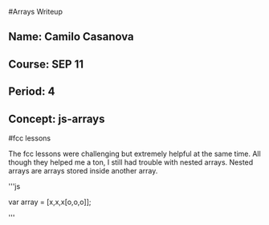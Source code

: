 #Arrays Writeup

## Name: Camilo Casanova
## Course: SEP 11
## Period: 4
## Concept: js-arrays

#fcc lessons

The fcc lessons were challenging but extremely helpful at the same time. All though they helped me a ton, I still had trouble with nested arrays. Nested arrays are arrays stored inside another array.

'''js

var array = [x,x,x[o,o,o]];

'''
